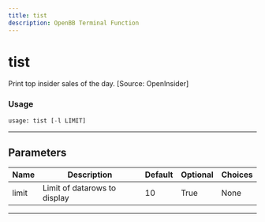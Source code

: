 ```yaml
---
title: tist
description: OpenBB Terminal Function
---
```


# tist

Print top insider sales of the day. [Source: OpenInsider]

### Usage

```python
usage: tist [-l LIMIT]
```

---

## Parameters

| Name | Description | Default | Optional | Choices |
| ---- | ----------- | ------- | -------- | ------- |
| limit | Limit of datarows to display | 10 | True | None |
---

